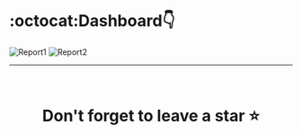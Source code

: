 # :octocat:Dashboard👇
![Report1](https://github.com/adi8837/PowerBi-Project/assets/24549513/6776ea99-9fed-48d5-b4ea-9ded6f684096)
![Report2](https://github.com/adi8837/PowerBi-Project/assets/24549513/49620134-0ef9-40ad-b797-cf979e87728f)

<hr />
<br />

# <div align="center">Don't forget to leave a star ⭐️</div>

